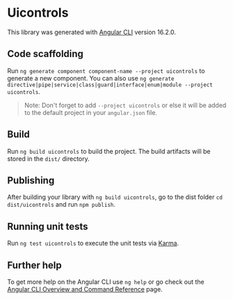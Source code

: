 # Uicontrols

This library was generated with [Angular CLI](https://github.com/angular/angular-cli) version 16.2.0.

## Code scaffolding

Run `ng generate component component-name --project uicontrols` to generate a new component. You can also use `ng generate directive|pipe|service|class|guard|interface|enum|module --project uicontrols`.
> Note: Don't forget to add `--project uicontrols` or else it will be added to the default project in your `angular.json` file. 

## Build

Run `ng build uicontrols` to build the project. The build artifacts will be stored in the `dist/` directory.

## Publishing

After building your library with `ng build uicontrols`, go to the dist folder `cd dist/uicontrols` and run `npm publish`.

## Running unit tests

Run `ng test uicontrols` to execute the unit tests via [Karma](https://karma-runner.github.io).

## Further help

To get more help on the Angular CLI use `ng help` or go check out the [Angular CLI Overview and Command Reference](https://angular.io/cli) page.
